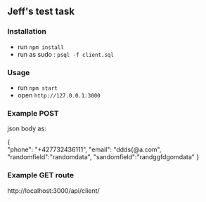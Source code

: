 ## Jeff's test task

### Installation
- run `npm install`
- run as sudo : `psql -f client.sql`

### Usage

- run `npm start`
- open `http://127.0.0.1:3000`

### Example POST
json body as:

{	
	"phone": "+427732436111",
	"email": "ddds{@a.com",
	"randomfield":"randomdata",
	"sandomfield":"randggfdgomdata"
}

### Example GET route

http://localhost:3000/api/client/
